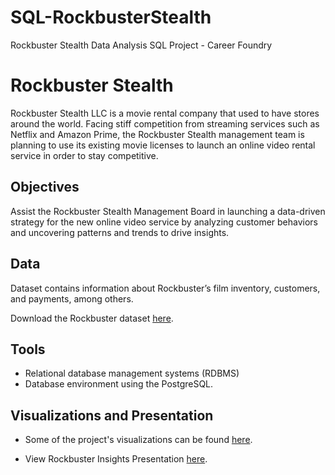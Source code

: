 # SQL-RockbusterStealth
Rockbuster Stealth Data Analysis SQL Project - Career Foundry

# Rockbuster Stealth
Rockbuster Stealth LLC is a movie rental company that used to have stores around the
world. Facing stiff competition from streaming services such as Netflix and Amazon Prime,
the Rockbuster Stealth management team is planning to use its existing movie licenses to
launch an online video rental service in order to stay competitive.

## Objectives
Assist the Rockbuster Stealth Management Board in launching a data-driven strategy for the new online video service by analyzing customer behaviors and uncovering patterns and trends to drive insights.

## Data
Dataset contains information about Rockbuster’s film inventory, customers, and payments, among others.

Download the Rockbuster dataset [here](http://www.postgresqltutorial.com/wp-content/uploads/2019/05/dvdrental.zip).

## Tools
* Relational database management systems (RDBMS)
* Database environment using the PostgreSQL.

## Visualizations and Presentation
* Some of the project's visualizations can be found [here](https://public.tableau.com/views/Task10_17311786944560/Q3Q4?:language=en-US&:sid=&:redirect=auth&:display_count=n&:origin=viz_share_link).

* View Rockbuster Insights Presentation [here](file:///Users/aya/Desktop/Rockbuster-Insights-Presentation.pdf).
